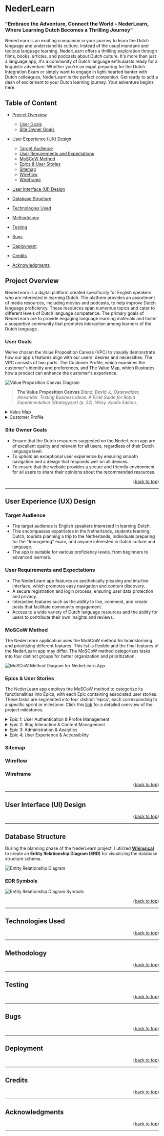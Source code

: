 # NederLearn

### "Embrace the Adventure, Connect the World - NederLearn, Where Learning Dutch Becomes a Thrilling Journey"


NederLearn is an exciting companion in your journey to learn the Dutch language and understand its culture. Instead of the usual mundane and tedious language learning, NederLearn offers a thrilling exploration through films, books, articles, and podcasts about Dutch culture. It's more than just a language app, it's a community of Dutch language enthusiasts ready for a linguistic adventure. Whether you're an expat preparing for the Dutch Integration Exam or simply want to engage in light-hearted banter with Dutch colleagues, NederLearn is the perfect companion. Get ready to add a dash of excitement to your Dutch learning journey. Your adventure begins here.


## Table of Content
- [Project Overview](#project-overview)
    - [User Goals](#user-goals)
    - [Site Owner Goals](#site-owner-goals)
- [User Experience (UX) Design](#user-experience-ux-design)
    - [Target Audience](#target-audience)
    - [User Requirements and Expectations](#user-requirements-and-expectations)
    - [MoSCoW Method](#MoSCoW-method)
    - [Epics & User Stories](#epics-&-user-stories)
    - [Sitemap](#sitemap)
    - [Wireflow](#wireflow)
    - [Wireframe](#wireframe)

- [User Interface (UI) Design](#user-interface-ui-design)
- [Database Structure](#database-structure)
- [Technologies Used](#technologies-used)
- [Methodology](#methodology)
- [Testing](#testing)
- [Bugs](#bugs)
- [Deployment](#deployment)
- [Credits](#credits)
- [Acknowledgments](#acknowledgments)

## Project Overview
NederLearn is a digital platform created specifically for English speakers who are interested in learning Dutch. The platform provides an assortment of media resources, including movies and podcasts, to help improve Dutch language proficiency. These resources span numerous topics and cater to different levels of Dutch language competence. The primary goals of NederLearn are to provide engaging language learning materials and foster a supportive community that promotes interaction among learners of the Dutch language.

### User Goals

We've chosen the Value Proposition Canvas (VPC) to visually demonstrate how our app's features align with our users' desires and necessities. The VPC consists of two parts: The Customer Profile, which examines the customer's identity and preferences, and The Value Map, which illustrates how a product can enhance the customer's experience.

![Value Proposition Canvas Diagram](static/images/value%20_proposition%20_canvas.webp)
> **The Value  Proposition  Canvas**
>*Bland, David J.; Osterwalder, Alexander. Testing Business Ideas: A Field Guide for Rapid Experimentation (Strategyzer) (p. 22). Wiley. Kindle Edition.*
<details>
<summary>Value Map</summary>
A Value Map illustrates the specific benefits of our app by highlighting its key features:

#### **Product and Services**
Here is a list of the services that the NederLearn app provides to its users:
- The platform is browser-based platform.
- The application's interface is designed to be simple and easy to navigate.
- The selected resource material is carefully curated.
- It offers a summary and an external link to the content.
- Users can choose from a variety of media formats: books, movies, music, podcasts, and series.
- Resources can be organized according to the European Framework for Language Framework Levels:
    - A. Basic Speaker
        - A1. Beginner
        - A2. Elementary
    - B. Independent Speaker
        - B1. Intermediate
        - B2. Upper Intermediate
    - C. Proficient Speaker
        - C1. Advanced
        - C2. Expert

#### **Gain Creators**
Here are the advantages users can enjoy when utilizing the NederLearn app:
- The app can be accessed on most devices with an internet connection.
- The NederLearn interface is designed to be user-friendly and easy to navigate, ensuring a positive user experience.
- The super user diligently reviews all materials. User comments serve as valuable feedback, further enhancing the quality of the recommendations. This process ensures users can access top-notch Dutch language resources without wasting time searching.
- Users can delve into a digital multimedia experience, with links to Dutch books, movies, music, podcasts, and series.
- Using the European language levels offers a clear structure that helps users identify their current proficiency in the language and outlines the steps needed to advance to the next level.

#### **Pain Relievers**
How the NederLearn app addresses user's challenges.
- The NederLearn app is accessible from any device with internet access, allowing users to learn at their own pace and convenience.
- The app features a user-friendly interface, reducing navigational difficulties and enhancing the learning process.
- Careful curation of resource material saves users time and effort in searching for quality content.
- Each content piece is accompanied by a summary and an external link, providing a quick overview and easy access.
- The app offers diverse media formats, catering to different learning preferences.
- Resources are organized according to the European Framework for Language Framework Levels, providing users a clear learning path and addressing the common challenge of progression in language learning.
</details>

<details>
<summary>Customer Profile</summary>
This provides a detailed and organized overview of a potential user segment interested in the NederLearn app.

#### **Customer Jobs**
Describe the tasks that the user want to do in their professional and personal life with the NederLearn app.
- Access learning material from any device with internet access
- Navigate a user-friendly interface
- Avoid wasting time searching for quality content
- Get a quick overview and easy access to each content piece
- Learn through diverse media formats
- Follow a clear learning path based on the European Framework for Language Framework Levels

#### **Gains**
Describe the goals users hope to achieve or the specific benefits they are seeking with the NederLearn app.
- Easy use of the app on different devices
- Simple navigation with a user-friendly interface
- Access to carefully checked, high-quality Dutch resources
- Fun with Dutch books, movies, music, podcasts, and series
- Clear learning path using European language levels

### **Pains**
Explain the possible bad results, risks, and problems that could happen from the tasks that users do with the NederLearn app.
- Some devices or browsers might not work well with the platform.
- The design might be hard to use for some people.
- There might not be enough different types of resources.
- The summaries might miss some key details.
- Users might not find their favorite media formats, like games or videos.
- The European Language Framework Levels might not match some users' real skill levels.
- There might not be enough content for advanced users to continue improving.
</details>

### Site Owner Goals
- Ensure that the Dutch resources suggested on the NederLearn app are of excellent quality and relevant for all users, regardless of their Dutch language level.
- To uphold an exceptional user experience by ensuring smooth navigation and a design that responds well on all devices.
- To ensure that the website provides a secure and friendly environment for all users to share their opinions about the recommended resources.

<p align="right">(<a href="#table-of-content">back to top</a>)</p>

---

## User Experience (UX) Design

### Target Audience
- The target audience is English speakers interested in learning Dutch.
- This encompasses expatriates in the Netherlands, students learning Dutch, tourists planning a trip to the Netherlands, individuals preparing for the "Inburgering" exam, and anyone interested in Dutch culture and language.
- The app is suitable for various proficiency levels, from beginners to advanced learners.

### User Requirements and Expectations
- The NederLearn app features an aesthetically pleasing and intuitive interface, which promotes easy navigation and content discovery.
- A secure registration and login process, ensuring user data protection and privacy.
- Interactive features such as the ability to like, comment, and create posts that facilitate community engagement.
- Access to a wide variety of Dutch language resources and the ability for users to contribute their own insights and reviews.

### MoSCoW Method
The NederLearn application uses the MoSCoW method for brainstorming and prioritizing different features. This list is flexible and the final features of the NederLearn app may differ. The MoSCoW method categorizes tasks into four distinct groups for better organization and prioritization.

![MoSCoW Method Diagram for NederLearn App](static/images/moscow_method.webp)

### Epics & User Stories
The NederLearn app employs the MoSCoW method to categorize its functionalities into Epics, with each Epic containing associated user stories. These tasks are segmented into four distinct 'epics', each corresponding to a specific sprint or milestone. Click this [link](https://github.com/Blignaut24/NederLearn/milestones) for a detailed overview of the project milestones.
<details>
<summary>Epic 1: User Authentication & Profile Management</summary>
This Epic deals with handling user accounts, including registering, signing in and out, and modifying user profiles.

- User Account Registration [**(MUST HAVE)**](https://github.com/Blignaut24/NederLearn/issues/1)
- Easy Login from Landing Page [**(MUST HAVE)**](https://github.com/Blignaut24/NederLearn/issues/2)
- Log out of User account [**(MUST HAVE)**](https://github.com/Blignaut24/NederLearn/issues/3)
- Create, Update & Delete User Profile [**(MUST HAVE)**](https://github.com/Blignaut24/NederLearn/issues/4)
- Password Reset [**(WON’T HAVE)**](https://github.com/Blignaut24/NederLearn/issues/5)

</details>
<details>
<summary>Epic 2: Blog Interaction & Content Management</summary>
This Epic focuses on main blog features like making, reading, changing, and removing posts, and engaging with posts by commenting and liking.

- User Create, Edit & Delete Blog Posts [**(MUST HAVE)**](https://github.com/Blignaut24/NederLearn/issues/6)
- Comment Blog Posts [**(MUST HAVE)**](https://github.com/Blignaut24/NederLearn/issues/7)
- Like/ Unlike Blog Posts [**(SHOULD HAVE)**](https://github.com/Blignaut24/NederLearn/issues/8)
- View Other Users' Profiles [**(SHOULD HAVE)**](https://github.com/Blignaut24/NederLearn/issues/9) 
- See Post Overview [**(SHOULD HAVE)**](https://github.com/Blignaut24/NederLearn/issues/10)
- Read Full Post Detail [**(MUST HAVE)**](https://github.com/Blignaut24/NederLearn/issues/11)
- Bookmark Blog Posts  [**(COULD HAVE)**](https://github.com/Blignaut24/NederLearn/issues/12)
- Receive Validating Messages [**(SHOULD HAVE)**](https://github.com/Blignaut24/NederLearn/issues/13) 

</details>
<details>
<summary>Epic 3: Administration & Analytics</summary>
This section covers site management such as overseeing user accounts, regulating content, and monitoring user activity.

- Admin - Full Control Over User Accounts [**(MUST HAVE)**](https://github.com/Blignaut24/NederLearn/issues/14)
- Admin - Review and Edit User-Submitted Blog Posts  [**(SHOULD HAVE)**](https://github.com/Blignaut24/NederLearn/issues/15)
- Admin - Manage and Categorize Blog Posts  [**(COULD HAVE)**](https://github.com/Blignaut24/NederLearn/issues/16)
- Admin - Track User Engagement and Analytics [**(WON'T HAVE)**](https://github.com/Blignaut24/NederLearn/issues/17)

</details>
<details>
<summary>Epic 4; User Experience & Accessibility</summary>
This epic concentrates on improving the site's overall user experience, including the look of the homepage, ease of navigation, and information accessibility.

- Visually Appealing Landing Page [**(SHOULD HAVE)**](https://github.com/Blignaut24/NederLearn/issues/18)
- Navigate to About Us [**(SHOULD HAVE)**](https://github.com/Blignaut24/NederLearn/issues/19)
- Compatibility with different devices and operating systems [**(Must HAVE)**](https://github.com/Blignaut24/NederLearn/issues/20)
- Navigate to Join the Club Section [**(Must HAVE)**](https://github.com/Blignaut24/NederLearn/issues/21)
- Navigate through a well designed website [**(Must HAVE)**](https://github.com/Blignaut24/NederLearn/issues/22)
- Site pagination for easy navigation [**(SHOULD HAVE)**](https://github.com/Blignaut24/NederLearn/issues/23)
- Receive Page Error Messages [**(WON'T HAVE)**](https://github.com/Blignaut24/NederLearn/issues/24)

</details>

### Sitemap

### Wireflow

### Wireframe



<p align="right">(<a href="#table-of-content">back to top</a>)</p>

---

## User Interface (UI) Design


<p align="right">(<a href="#table-of-content">back to top</a>)</p>

---

## Database Structure
During the planning phase of the NederLearn project, I utilized  [**Whimsical**](https://whimsical.com) to create an **Entity Relationship Diagram (ERD)** for visualizing the database structure schema.

![Entity Relationship Diagram](static/images/edr_diagram.webp)

### EDR Symbols

![Entity Relationship Diagram Symbols](static/images/edr_symbols.webp)


<p align="right">(<a href="#table-of-content">back to top</a>)</p>

---

## Technologies Used


<p align="right">(<a href="#table-of-content">back to top</a>)</p>

---

## Methodology



<p align="right">(<a href="#table-of-content">back to top</a>)</p>

---

## Testing



<p align="right">(<a href="#table-of-content">back to top</a>)</p>

---

## Bugs 



<p align="right">(<a href="#table-of-content">back to top</a>)</p>

---

## Deployment



<p align="right">(<a href="#table-of-content">back to top</a>)</p>

---

## Credits



<p align="right">(<a href="#table-of-content">back to top</a>)</p>

---

## Acknowledgments


<p align="right">(<a href="#table-of-content">back to top</a>)</p>

---